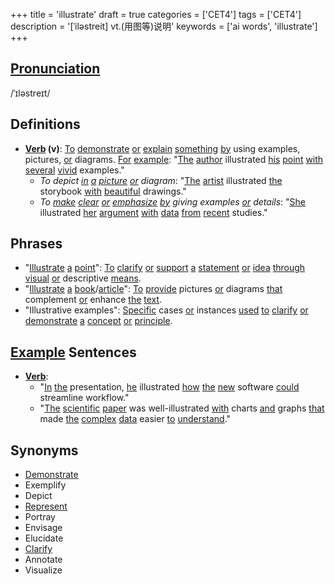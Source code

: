 +++
title = 'illustrate'
draft = true
categories = ['CET4']
tags = ['CET4']
description = '[ˈiləstreit] vt.(用图等)说明'
keywords = ['ai words', 'illustrate']
+++

## [Pronunciation](/en/post/pronunciation/)
/ˈɪləstreɪt/

## Definitions
- **[Verb](/en/post/verb/) (v)**: [To](/en/post/to/) [demonstrate](/en/post/demonstrate/) [or](/en/post/or/) [explain](/en/post/explain/) [something](/en/post/something/) [by](/en/post/by/) using examples, pictures, [or](/en/post/or/) diagrams. [For](/en/post/for/) [example](/en/post/example/): "[The](/en/post/the/) [author](/en/post/author/) illustrated [his](/en/post/his/) [point](/en/post/point/) [with](/en/post/with/) [several](/en/post/several/) [vivid](/en/post/vivid/) examples."
  - _To depict [in](/en/post/in/) [a](/en/post/a/) [picture](/en/post/picture/) [or](/en/post/or/) diagram_: "[The](/en/post/the/) [artist](/en/post/artist/) illustrated [the](/en/post/the/) storybook [with](/en/post/with/) [beautiful](/en/post/beautiful/) drawings."
  - _To [make](/en/post/make/) [clear](/en/post/clear/) [or](/en/post/or/) [emphasize](/en/post/emphasize/) [by](/en/post/by/) giving examples [or](/en/post/or/) details_: "[She](/en/post/she/) illustrated [her](/en/post/her/) [argument](/en/post/argument/) [with](/en/post/with/) [data](/en/post/data/) [from](/en/post/from/) [recent](/en/post/recent/) studies."

## Phrases
- "[Illustrate](/en/post/illustrate/) [a](/en/post/a/) [point](/en/post/point/)": [To](/en/post/to/) [clarify](/en/post/clarify/) [or](/en/post/or/) [support](/en/post/support/) [a](/en/post/a/) [statement](/en/post/statement/) [or](/en/post/or/) [idea](/en/post/idea/) [through](/en/post/through/) [visual](/en/post/visual/) [or](/en/post/or/) descriptive [means](/en/post/means/).
- "[Illustrate](/en/post/illustrate/) [a](/en/post/a/) [book](/en/post/book/)/[article](/en/post/article/)": [To](/en/post/to/) [provide](/en/post/provide/) pictures [or](/en/post/or/) diagrams [that](/en/post/that/) complement [or](/en/post/or/) enhance [the](/en/post/the/) [text](/en/post/text/).
- "Illustrative examples": [Specific](/en/post/specific/) cases [or](/en/post/or/) instances [used](/en/post/used/) [to](/en/post/to/) [clarify](/en/post/clarify/) [or](/en/post/or/) [demonstrate](/en/post/demonstrate/) [a](/en/post/a/) [concept](/en/post/concept/) [or](/en/post/or/) [principle](/en/post/principle/).

## [Example](/en/post/example/) Sentences
- **[Verb](/en/post/verb/)**: 
  - "[In](/en/post/in/) [the](/en/post/the/) presentation, [he](/en/post/he/) illustrated [how](/en/post/how/) [the](/en/post/the/) [new](/en/post/new/) software [could](/en/post/could/) streamline workflow."
  - "[The](/en/post/the/) [scientific](/en/post/scientific/) [paper](/en/post/paper/) was well-illustrated [with](/en/post/with/) charts [and](/en/post/and/) graphs [that](/en/post/that/) made [the](/en/post/the/) [complex](/en/post/complex/) [data](/en/post/data/) easier [to](/en/post/to/) [understand](/en/post/understand/)."

## Synonyms
- [Demonstrate](/en/post/demonstrate/)
- Exemplify
- Depict
- [Represent](/en/post/represent/)
- Portray
- Envisage
- Elucidate
- [Clarify](/en/post/clarify/)
- Annotate
- Visualize
